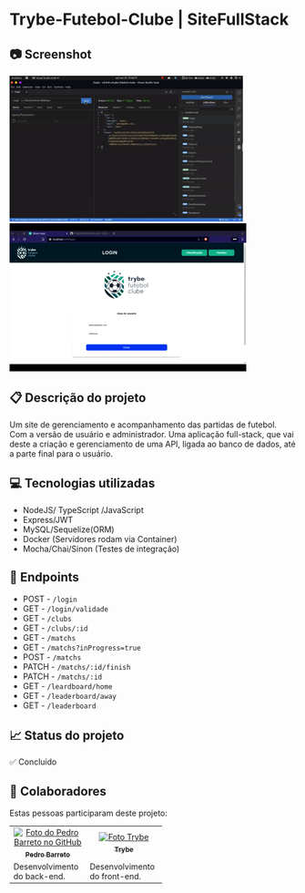 
# Trybe-Futebol-Clube | SiteFullStack

## 📷 Screenshot
 <div align=left>
    <img height="256em" src="./trybe-futebol-club.gif"/>
    <img height="260em" src="./trybe-futebol-club-frontend.gif"/>
  </div>

## 📋 Descrição do projeto
Um site de gerenciamento e acompanhamento das partidas de futebol. Com a versão de usuário e administrador. Uma aplicação full-stack, que vai deste a criação e gerenciamento de uma API, ligada ao banco de dados, até a parte final para o usuário.

## 💻 Tecnologias utilizadas
- NodeJS/ TypeScript /JavaScript
- Express/JWT
-  MySQL/Sequelize(ORM)
- Docker (Servidores rodam via Container)
- Mocha/Chai/Sinon (Testes de integração)

## :balloon: Endpoints
- POST - `/login`
- GET - `/login/validade`
- GET - `/clubs`
- GET - `/clubs/:id`
- GET - `/matchs`
- GET - `/matchs?inProgress=true`
- POST - `/matchs`
- PATCH - `/matchs/:id/finish`
- PATCH - `/matchs/:id`
- GET - `/leardboard/home`
- GET - `/leaderboard/away`
- GET - `/leaderboard`

## 📈 Status do projeto
✅ Concluído

<!-- ## 🚀 Links 
- Design do projeto no Figma: 
- Site em produção: -->

## :busts_in_silhouette: Colaboradores

Estas pessoas participaram deste projeto:

<table>
  <tr  style="width:120px">
    <td align="center">
      <a target=”_blank” href="https://github.com/Dogl4">
        <img src="https://avatars.githubusercontent.com/u/85720722?s=400&u=c260de98c1eee20df67d72857c3bcc8682fed68a&v=4" width="100px;" alt="Foto do Pedro Barreto no GitHub"/><br>
        <sub>
          <b>Pedro Barreto</b>
        </sub>
      </a>
    </td>
    <td align="center">
      <a target=”_blank” href="https://github.com/betrybe">
        <img src="https://avatars.githubusercontent.com/u/55410300?s=200&v=4" width="100px;" alt="Foto Trybe"/><br>
        <sub>
          <b>Trybe</b>
        </sub>
      </a>
    </td>
  </tr>
  <td width="120px;">
    Desenvolvimento do back-end.
  </td>
  <td width="120px;">
    Desenvolvimento do front-end.
  </td>
  </th>
</table>
